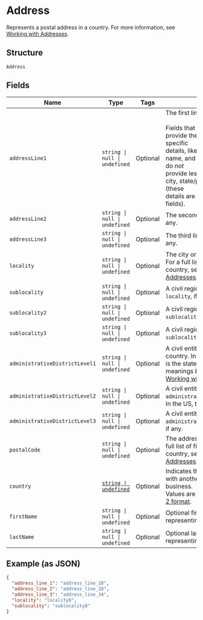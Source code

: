 <!-- Optimized: 2025-10-06 -->
<!-- RPM: 1.6.2.1.1.6.2.1_address_20251006 -->
<!-- Session: E2E RPM DNA Application -->
<!-- AOM: RND (Reggie & Dro) -->
<!-- COI: TECHNOLOGY -->
<!-- RPM: HIGH -->
<!-- ACTION: BUILD -->


# Address

Represents a postal address in a country.
For more information, see [Working with Addresses](https://developer.squareup.com/docs/build-basics/working-with-addresses).

## Structure

`Address`

## Fields

| Name | Type | Tags | Description |
|  --- | --- | --- | --- |
| `addressLine1` | `string \| null \| undefined` | Optional | The first line of the address.<br><br>Fields that start with `address_line` provide the address's most specific<br>details, like street number, street name, and building name. They do *not*<br>provide less specific details like city, state/province, or country (these<br>details are provided in other fields). |
| `addressLine2` | `string \| null \| undefined` | Optional | The second line of the address, if any. |
| `addressLine3` | `string \| null \| undefined` | Optional | The third line of the address, if any. |
| `locality` | `string \| null \| undefined` | Optional | The city or town of the address. For a full list of field meanings by country, see [Working with Addresses](https://developer.squareup.com/docs/build-basics/working-with-addresses). |
| `sublocality` | `string \| null \| undefined` | Optional | A civil region within the address's `locality`, if any. |
| `sublocality2` | `string \| null \| undefined` | Optional | A civil region within the address's `sublocality`, if any. |
| `sublocality3` | `string \| null \| undefined` | Optional | A civil region within the address's `sublocality_2`, if any. |
| `administrativeDistrictLevel1` | `string \| null \| undefined` | Optional | A civil entity within the address's country. In the US, this<br>is the state. For a full list of field meanings by country, see [Working with Addresses](https://developer.squareup.com/docs/build-basics/working-with-addresses). |
| `administrativeDistrictLevel2` | `string \| null \| undefined` | Optional | A civil entity within the address's `administrative_district_level_1`.<br>In the US, this is the county. |
| `administrativeDistrictLevel3` | `string \| null \| undefined` | Optional | A civil entity within the address's `administrative_district_level_2`,<br>if any. |
| `postalCode` | `string \| null \| undefined` | Optional | The address's postal code. For a full list of field meanings by country, see [Working with Addresses](https://developer.squareup.com/docs/build-basics/working-with-addresses). |
| `country` | [`string \| undefined`](../../doc/models/country.md) | Optional | Indicates the country associated with another entity, such as a business.<br>Values are in [ISO 3166-1-alpha-2 format](http://www.iso.org/iso/home/standards/country_codes.htm). |
| `firstName` | `string \| null \| undefined` | Optional | Optional first name when it's representing recipient. |
| `lastName` | `string \| null \| undefined` | Optional | Optional last name when it's representing recipient. |

## Example (as JSON)

```json
{
  "address_line_1": "address_line_18",
  "address_line_2": "address_line_28",
  "address_line_3": "address_line_34",
  "locality": "locality8",
  "sublocality": "sublocality8"
}
```
